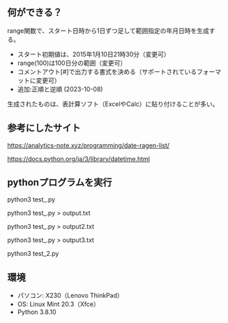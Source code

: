 ## 何ができる？

range関数で、スタート日時から1日ずつ足して範囲指定の年月日時を生成する。

- スタート初期値は、2015年1月10日21時30分（変更可）
- range(100)は100日分の範囲（変更可）
- コメントアウト[#]で出力する書式を決める（サポートされているフォーマットに変更可）
- 追加:正順と逆順 (2023-10-08)

生成されたものは、表計算ソフト（ExcelやCalc）に貼り付けることが多い。


## 参考にしたサイト

https://analytics-note.xyz/programming/date-ragen-list/

https://docs.python.org/ja/3/library/datetime.html


## pythonプログラムを実行

python3 test_.py

python3 test_.py > output.txt

python3 test_.py > output2.txt

python3 test_.py > output3.txt

python3 test_2.py


## 環境

- パソコン: X230（Lenovo ThinkPad）
- OS: Linux Mint 20.3（Xfce）
- Python 3.8.10

